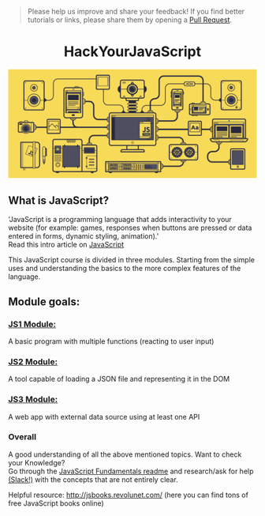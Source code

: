 > Please help us improve and share your feedback! If you find better tutorials or links, please share them by opening a [Pull Request](https://github.com/HackYourFuture-CPH/JavaScript/pulls).   
> 

<h1 align='center'>
 HackYourJavaScript
</h1>   

<p align='center'>
<img src='JS.gif' width='600px'>  
</p>   

## What is JavaScript?   
'JavaScript is a programming language that adds interactivity to your website (for example: games, responses when buttons are pressed or data entered in forms, dynamic styling, animation).'   
Read this intro article on [JavaScript](https://developer.mozilla.org/en-US/docs/Learn/Getting_started_with_the_web/JavaScript_basics)

This JavaScript course is divided in three modules. Starting from the simple uses and understanding the basics to the more complex features of the language. 

## Module goals:

### [JS1 Module:](/javascript1)   
A basic program with multiple functions (reacting to user input)

### [JS2 Module:](/javascript2)
A tool capable of loading a JSON file and representing it in the DOM

### [JS3 Module:](/javascript3)
A web app with external data source using at least one API

### Overall
A good understanding of all the above mentioned topics. Want to check your Knowledge?    
Go through the [JavaScript Fundamentals readme](/fundamentals) and research/ask for help [(Slack!)](https://hackyourfuture-cph.slack.com) with the concepts that are not entirely clear.

Helpful resource: http://jsbooks.revolunet.com/ (here you can find tons of free JavaScript books online)

